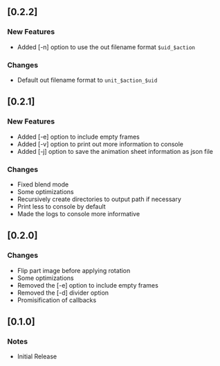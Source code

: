 ## [0.2.2]

### New Features

* Added [-n] option to use the out filename format `$uid_$action`

### Changes

* Default out filename format to `unit_$action_$uid`

## [0.2.1]

### New Features

* Added [-e] option to include empty frames
* Added [-v] option to print out more information to console
* Added [-j] option to save the animation sheet information as json file

### Changes

* Fixed blend mode
* Some optimizations
* Recursively create directories to output path if necessary
* Print less to console by default
* Made the logs to console more informative

## [0.2.0]

### Changes

* Flip part image before applying rotation
* Some optimizations
* Removed the [-e] option to include empty frames
* Removed the [-d] divider option
* Promisification of callbacks

## [0.1.0]

### Notes

* Initial Release
